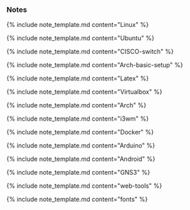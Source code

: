 ### Notes  
  
{% include note_template.md content="Linux" %}
  
{% include note_template.md content="Ubuntu" %}
  
{% include note_template.md content="CISCO-switch" %}
  
{% include note_template.md content="Arch-basic-setup" %}
  
{% include note_template.md content="Latex" %}
  
{% include note_template.md content="Virtualbox" %}
  
{% include note_template.md content="Arch" %}
  
{% include note_template.md content="i3wm" %}

{% include note_template.md content="Docker" %}

{% include note_template.md content="Arduino" %}

{% include note_template.md content="Android" %}

{% include note_template.md content="GNS3" %}

{% include note_template.md content="web-tools" %}

{% include note_template.md content="fonts" %}
